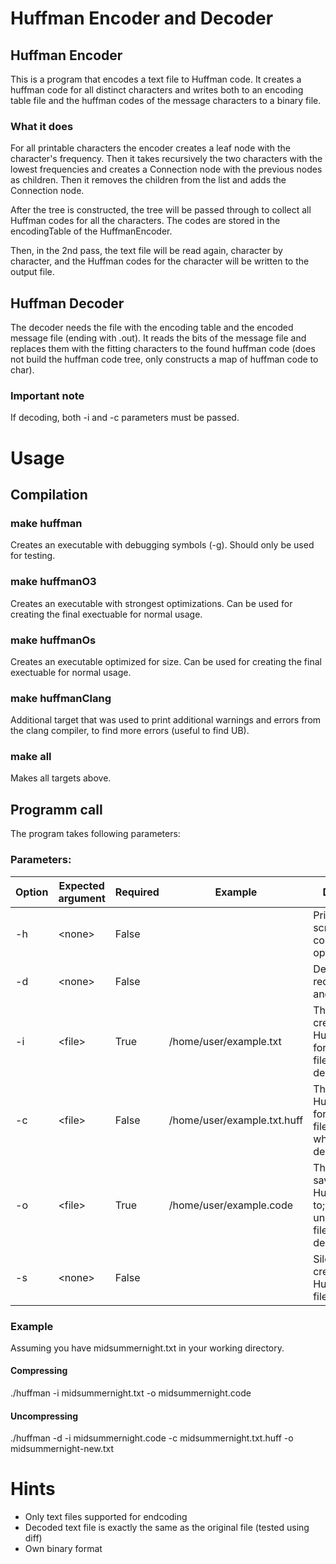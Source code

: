 # Huffman Encoder and Decoder
## Huffman Encoder
This is a program that encodes a text file to Huffman code.
It creates a huffman code for all distinct characters and writes both to
an encoding table file and the huffman codes of the message characters
to a binary file.

### What it does
For all printable characters the encoder creates a leaf node with the
character's frequency. Then it takes recursively the two characters with
the lowest frequencies and creates a Connection node with the previous
nodes as children. Then it removes the children from the list and adds
the Connection node.

After the tree is constructed, the tree will be passed through to
collect all Huffman codes for all the characters. The codes are stored
in the encodingTable of the HuffmanEncoder.

Then, in the 2nd pass, the text file will be read again, character by
character, and the Huffman codes for the character will be written to
the output file.

## Huffman Decoder
The decoder needs the file with the encoding table and the encoded
message file (ending with .out).
It reads the bits of the message file and replaces them with the fitting
characters to the found huffman code (does not build the huffman code
tree, only constructs a map of huffman code to char).

### Important note
If decoding, both -i and -c parameters must be passed.


# Usage

## Compilation

### make huffman
Creates an executable with debugging symbols (-g). Should only be used
for testing.

### make huffmanO3
Creates an executable with strongest optimizations. Can be used for
creating the final exectuable for normal usage.

### make huffmanOs
Creates an executable optimized for size. Can be used for creating the
final exectuable for normal usage.

### make huffmanClang
Additional target that was used to print additional warnings and errors
from the clang compiler, to find more errors (useful to find UB).

### make all
Makes all targets above.


## Programm call
The program takes following parameters:

### Parameters:
Option | Expected argument | Required | Example | Description
-------|-------------------|----------|---------|------------
-h     | \<none\>          | False    |                             | Prints help screen with command line options.
-d     | \<none\>          | False    |                             | Decodes file, requires -i, -c and -o.
-i     | \<file\>          | True     | /home/user/example.txt      | The file to create a Huffman Code for; or a code file when decompressing.
-c     | \<file\>          | False    | /home/user/example.txt.huff | The file with the Huffman Code for the input file; required when decompressing.
-o     | \<file\>          | True     | /home/user/example.code     | The file to to save the Huffman Code to; or uncompressed file when decompressing.
-s     | \<none\>          | False    |                             | Silent; do not create a Huffman code file.

### Example
Assuming you have midsummernight.txt in your working directory.

#### Compressing
./huffman -i midsummernight.txt -o midsummernight.code

#### Uncompressing
./huffman -d -i midsummernight.code -c midsummernight.txt.huff -o midsummernight-new.txt

# Hints
- Only text files supported for endcoding
- Decoded text file is exactly the same as the original file (tested using diff)
- Own binary format
